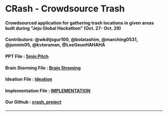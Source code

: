 # CRash - Crowdsource Trash


#### Crowdsourced application for gathering trash locations in given areas built during "Jeju Global Hackathon" (Oct. 27- Oct. 29)

#### Contributors: @wkdtjsgur100, @bolatashim, @marching0531, @junmin05, @kvtoraman, @LeeGeunHAHAHA

#### PPT File : [5min Pitch](https://docs.google.com/presentation/d/15diPz1SFv9_OW1NmabxuLZcT16S3wGXkO_GG-T8xJ4E/edit#slide=id.g2742b97cfc_0_0)

#### Brain Storming File : [Brain Stroming](https://docs.google.com/document/d/1w77Bu6ZAlK_3_qMG6AIK_c1xy3TlgL28Us9zJ-_CdOM/edit)

#### Ideation File : [Ideation](https://docs.google.com/document/d/11RRHlffZzGoIMfab5Qo1VP4XDPDwRZ8pQop6cK_ggMk/edit)

#### Implementation File : [IMPLEMENTATION](https://docs.google.com/document/d/19QHnjQo5zQsYTWkahTqoQsWmD-EGmCaLCB-QBurz7hQ/edit)

#### Our Github : [crash_project](https://github.com/bolatashim/crash_project)

---
